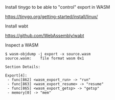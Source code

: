 

Install tinygo to be able to "control" export in WASM

https://tinygo.org/getting-started/install/linux/

Install wabt 

https://github.com/WebAssembly/wabt


Inspect a WASM

```
$ wasm-objdump -j export -x source.wasm
source.wasm:    file format wasm 0x1

Section Details:

Export[4]:
 - func[862] <wasm_export_run> -> "run"
 - func[863] <wasm_export_resume> -> "resume"
 - func[865] <wasm_export_getsp> -> "getsp"
 - memory[0] -> "mem"
```
